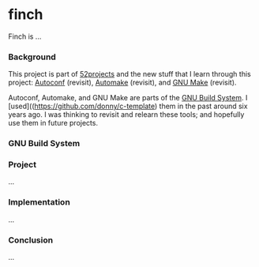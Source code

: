 # finch

Finch is ...

### Background

This project is part of [52projects](https://donny.github.io/52projects/) and the new stuff that I learn through this project: [Autoconf](https://www.gnu.org/software/autoconf/autoconf.html) (revisit), [Automake](https://www.gnu.org/software/automake/) (revisit), and [GNU Make](https://www.gnu.org/software/make/) (revisit).

Autoconf, Automake, and GNU Make are parts of the [GNU Build System](https://en.wikipedia.org/wiki/GNU_Build_System). I [used]((https://github.com/donny/c-template) them in the past around six years ago. I was thinking to revisit and relearn these tools; and hopefully use them in future projects.

### GNU Build System

### Project

...

### Implementation

...

### Conclusion

...
